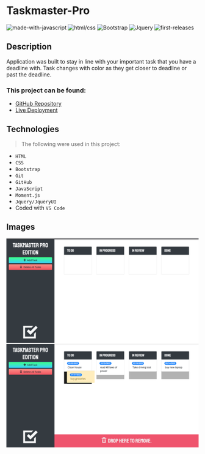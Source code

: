 # Taskmaster-Pro
![made-with-javascript](https://img.shields.io/badge/Made%20With-JAVASCRIPT-yellow) ![html/css](https://img.shields.io/badge/-HTML%2FCSS-blue) ![Bootstrap](https://img.shields.io/badge/-Bootstrap-green) ![Jquery](https://img.shields.io/badge/-Jquery-purple) ![first-releases](https://img.shields.io/badge/Version-1.1-orange)
## Description 
Application was built to stay in line with your important task that you have a deadline with. Task changes with color as they get closer to deadline or past the deadline.


 ### This project can be found:

- [GitHub Repository](https://github.com/codemasterdev/taskmaster-pro)
- [Live Deployment](https://codemasterdev.github.io/taskmaster-pro/)

## Technologies

> The following were used in this project:

- `HTML`
- `CSS`
- `Bootstrap`
- `Git`
- `GitHub`
- `JavaScript`
- `Moment.js`
- `Jquery/JqueryUI`
- Coded with `VS Code`

## Images

![](assets/images/task.png)
![](assets/images/task-2.png)
